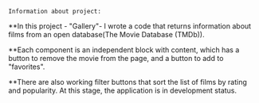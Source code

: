 
    Information about project:

**In this project - "Gallery"- I wrote a code that returns information about films from an open database(The Movie Database (TMDb)).

**Each component is an independent block with content, which has a button to remove the movie from the page, and a button to add to "favorites".

**There are also working filter buttons that sort the list of films by rating and popularity.
At this stage, the application is in development status. 